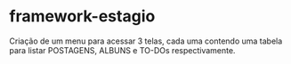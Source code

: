 # framework-estagio
Criação de um menu para acessar 3 telas, cada uma contendo uma tabela para listar POSTAGENS, ALBUNS e TO-DOs respectivamente.
